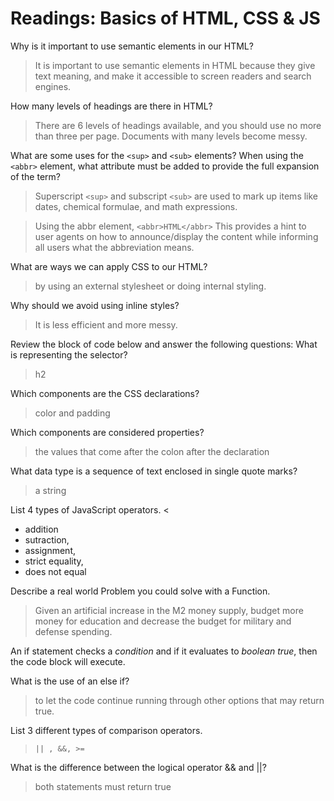 # Readings: Basics of HTML, CSS & JS

Why is it important to use semantic elements in our HTML?
  
  >It is important to use semantic elements in HTML because they give text meaning, and make it accessible to screen readers and search engines.

How many levels of headings are there in HTML?

  > There are 6 levels of headings available, and you should use no more than three per page. Documents with many levels become messy. 

What are some uses for the `<sup>` and `<sub>` elements?
When using the `<abbr>` element, what attribute must be added to provide the full expansion of the term?

>Superscript `<sup>` and subscript `<sub>` are used to mark up items like dates, chemical formulae, and math expressions. 

>Using the abbr element, `<abbr>HTML</abbr>` This provides a hint to user agents on how to announce/display the content while informing all users what the abbreviation means.


What are ways we can apply CSS to our HTML?

>by using an external stylesheet or doing internal styling.

Why should we avoid using inline styles?
>It is less efficient and more messy.

Review the block of code below and answer the following questions:
What is representing the selector?
>h2

Which components are the CSS declarations?
>color and padding

Which components are considered properties?
>the values that come after the colon after the declaration


What data type is a sequence of text enclosed in single quote marks?
>a string

List 4 types of JavaScript operators.
<
+ addition 
+ sutraction, 
+ assignment, 
+ strict equality, 
+ does not equal
>

Describe a real world Problem you could solve with a Function.
> Given an artificial increase in the M2 money supply, budget more money for education and decrease the budget for military and defense spending.


An if statement checks a *condition* and if it evaluates to *boolean true*, then the code block will execute.

What is the use of an else if? 
>to let the code continue running through other options that may return true.

List 3 different types of comparison operators.
> `|| , &&, >=`

What is the difference between the logical operator && and ||?
>both statements must return true